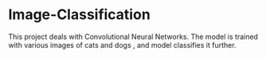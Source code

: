 # Image-Classification
This project deals with Convolutional Neural Networks. The model is trained with various images of cats and dogs , and model classifies it further.
